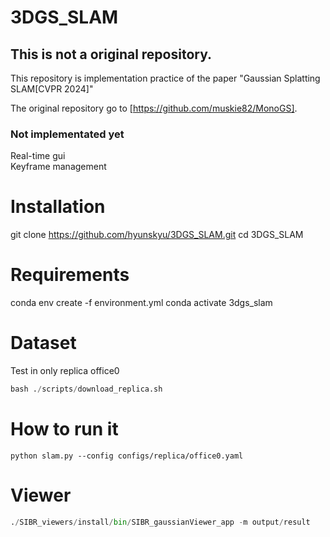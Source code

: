 # 3DGS_SLAM

## This is not a original repository. 

This repository is implementation practice of the paper "Gaussian Splatting SLAM[CVPR 2024]"  
  
The original repository go to [https://github.com/muskie82/MonoGS].  



### Not implementated yet
Real-time gui  
Keyframe management  

# Installation
git clone https://github.com/hyunskyu/3DGS_SLAM.git
cd 3DGS_SLAM

# Requirements
conda env create -f environment.yml
conda activate 3dgs_slam

# Dataset
Test in only replica office0
```python
bash ./scripts/download_replica.sh
```
# How to run it
```
python slam.py --config configs/replica/office0.yaml
```

# Viewer
```python
./SIBR_viewers/install/bin/SIBR_gaussianViewer_app -m output/result
```